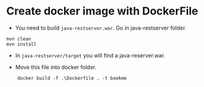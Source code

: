 # Create docker image with DockerFile

- You need to build `java-restserver.war`. Go in java-restserver folder.

```
mvn clean
mvn install
```

- In `java-restserver/target` you will find a java-reserver.war.

- Move this file into docker folder.

```
    docker build -f .\Dockerfile . -t bookme
```